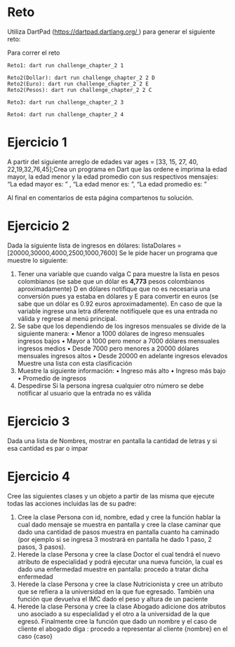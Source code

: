 # Reto

Utiliza DartPad (https://dartpad.dartlang.org/ ) para generar el siguiente reto:

Para correr el reto
```console
Reto1: dart run challenge_chapter_2 1

Reto2(Dollar): dart run challenge_chapter_2 2 D 
Reto2(Euro): dart run challenge_chapter_2 2 E
Reto2(Pesos): dart run challenge_chapter_2 2 C

Reto3: dart run challenge_chapter_2 3

Reto4: dart run challenge_chapter_2 4

```

# Ejercicio 1

A partir del siguiente arreglo de edades var ages = [33, 15, 27, 40, 22,19,32,76,45];Crea un programa en Dart que las ordene e imprima la edad mayor, la edad menor y la edad promedio con sus respectivos mensajes: “La edad mayor es: ” , “La edad menor es: ”, “La edad promedio es: ”

Al final en comentarios de esta página compartenos tu solución. 

# Ejercicio 2

Dada la siguiente lista de ingresos en dólares:
listaDolares = [20000,30000,4000,2500,1000,7600]
Se le pide hacer un programa que muestre lo siguiente:

1. Tener una variable que cuando valga C para muestre la lista en pesos colombianos (se
sabe que un dólar es **4,773** pesos colombianos aproximadamente) D en dólares 
notifique que no es necesaria una conversión pues ya estaba en dólares y E para
convertir en euros (se sabe que un dólar es 0.92 euros aproximadamente). En caso
de que la variable ingrese una letra diferente notifíquele que es una entrada no
válida y regrese al menú principal.
2. Se sabe que los dependiendo de los ingresos mensuales se divide de la siguiente
manera:
• Menor a 1000 dólares de ingreso mensuales ingresos bajos
• Mayor a 1000 pero menor a 7000 dólares mensuales ingresos medios
• Desde 7000 pero menores a 20000 dólares mensuales ingresos altos
• Desde 20000 en adelante ingresos elevados
Muestre una lista con esta clasificación
3. Muestre la siguiente información:
• Ingreso más alto
• Ingreso más bajo
• Promedio de ingresos
4. Despedirse
Si la persona ingresa cualquier otro número se debe notificar al usuario que la entrada no
es válida

# Ejercicio 3

Dada una lista de Nombres, mostrar en pantalla la cantidad de letras y si esa cantidad es par o impar

# Ejercicio 4

Cree las siguientes clases y un objeto a partir de las misma que ejecute todas las acciones incluidas
las de su padre:

1. Cree la clase Persona con id, nombre, edad y cree la función hablar la cual dado mensaje
se muestra en pantalla y cree la clase caminar que dado una cantidad de pasos muestra en
pantalla cuanto ha caminado (por ejemplo si se ingresa 3 mostrará en pantalla he dado 1 paso, 2 pasos, 3 pasos).
2. Herede la clase Persona y cree la clase Doctor el cual tendrá el nuevo atributo de
especialidad y podrá ejecutar una nueva función, la cual es dado una enfermedad muestre
en pantalla: procedo a tratar dicha enfermedad
3. Herede la clase Persona y cree la clase Nutricionista y cree un atributo que se refiera a la
universidad en la que fue egresado. También una función que devuelva el IMC dado el
peso y altura de un paciente
4. Herede la clase Persona y cree la clase Abogado adicione dos atributos uno asociado a su
especialidad y el otro a la universidad de la que egresó. Finalmente cree la función que
dado un nombre y el caso de cliente el abogado diga : procedo a representar al cliente
{nombre} en el caso {caso}
